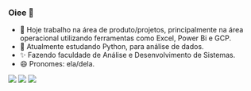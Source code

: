 ### Oiee 👋


- 🔭 Hoje trabalho na área de produto/projetos, principalmente na área operacional utilizando ferramentas como Excel, Power Bi e GCP.
- 🌱 Atualmente estudando Python, para análise de dados.
- ✨ Fazendo faculdade de Análise e Desenvolvimento de Sistemas.
- 😄 Pronomes: ela/dela.


<div> 
  <a href="https://instagram.com/caroolfialho" target="_blank"><img src="https://img.shields.io/badge/-Instagram-%23E4405F?style=for-the-badge&logo=instagram&logoColor=white" target="_blank"></a>
  <a href = "mailto:carolfiialho@gmail.com"><img src="https://img.shields.io/badge/-Gmail-%23333?style=for-the-badge&logo=gmail&logoColor=white" target="_blank"></a>
  <a href="https://www.linkedin.com/in/anacarolinefialho/" target="_blank"><img src="https://img.shields.io/badge/-LinkedIn-%230077B5?style=for-the-badge&logo=linkedin&logoColor=white" target="_blank"></a> 
  
</div>   

